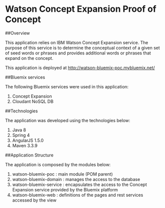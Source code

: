 # Watson Concept Expansion Proof of Concept

##Overview

This application relies on IBM Watson Concept Expansion service. The purpose of this service
is to determine the conceptual context of a given set of seed words or phrases and provides 
additional words or phrases that expand on the concept.

This application is deployed at http://watson-bluemix-poc.mybluemix.net/

##Bluemix services

The following Bluemix services were used in this application:

1. Concept Expansion
2. Cloudant NoSQL DB

##Technologies

The application was developed using the technologies below:

1. Java 8
2. Spring 4
3. AngularJS 1.5.0
4. Maven 3.3.9

##Application Structure

The application is composed by the modules below:

1. watson-bluemix-poc : main module (POM parent)
2. watson-bluemix-domain : manages the access to the database
3. watson-bluemix-service : encapsulates the access to the Concept Expansion service provided by the Bluemix platform
4. watson-bluemix-web : definitions of the pages and rest services accessed by the view
